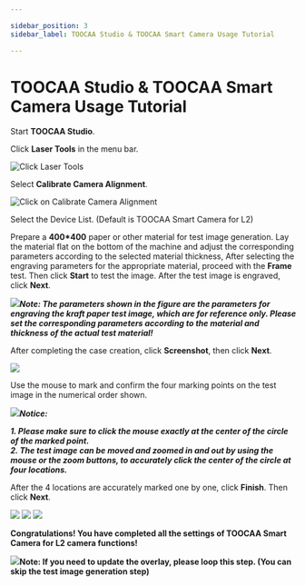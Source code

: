 ```yaml
---

sidebar_position: 3
sidebar_label: TOOCAA Studio & TOOCAA Smart Camera Usage Tutorial

---
```

# TOOCAA Studio & TOOCAA Smart Camera Usage Tutorial
Start **TOOCAA Studio**.

Click **Laser Tools** in the menu bar.

![Click Laser Tools](http://wiki-toocaa.oss-cn-hongkong.aliyuncs.com/TOOCAA%20Studio/%E6%91%84%E5%83%8F%E5%A4%B4/%E6%97%8B%E8%BD%AC%E9%85%8D%E4%BB%B61.png)

Select **Calibrate Camera Alignment**.

![Click on Calibrate Camera Alignment](http://wiki-toocaa.oss-cn-hongkong.aliyuncs.com/TOOCAA%20Studio/%E6%91%84%E5%83%8F%E5%A4%B4/%E9%80%89%E6%8B%A9%E6%91%84%E5%83%8F%E5%A4%B4.png)

Select the Device List. (Default is TOOCAA Smart Camera for L2)

Prepare a **400*400** paper or other material for test image generation. Lay the material flat on the bottom of the machine and adjust the corresponding parameters according to the selected material thickness, After selecting the engraving parameters for the appropriate material, proceed with the **Frame** test. Then click **Start** to test the image. After the test image is engraved, click **Next**.

![](http://wiki-toocaa.oss-cn-hongkong.aliyuncs.com/tips.png)_**Note: The parameters shown in the figure are the parameters for engraving the kraft paper test image, which are for reference only. Please set the corresponding parameters according to the material and thickness of the actual test material!**_

After completing the case creation, click **Screenshot**, then click **Next**.

![](http://wiki-toocaa.oss-cn-hongkong.aliyuncs.com/TOOCAA%20Studio/%E6%91%84%E5%83%8F%E5%A4%B4/%E9%80%89%E6%8B%A9TOOCAA.png)

Use the mouse to mark and confirm the four marking points on the test image in the numerical order shown.

![](http://wiki-toocaa.oss-cn-hongkong.aliyuncs.com/tips.png)_**Notice:**_

_**1. Please make sure to click the mouse exactly at the center of the circle of the marked point.**_ <br/>
_**2. The test image can be moved and zoomed in and out by using the mouse or the zoom buttons, to accurately click the center of the circle at four locations.**_

After the 4 locations are accurately marked one by one, click **Finish**. Then click **Next**.

![](http://wiki-toocaa.oss-cn-hongkong.aliyuncs.com/TOOCAA%20Studio/%E6%91%84%E5%83%8F%E5%A4%B4/%E5%9B%9B%E7%82%B9%E6%89%93%E6%A0%87.png)
![](http://wiki-toocaa.oss-cn-hongkong.aliyuncs.com/TOOCAA%20Studio/%E6%91%84%E5%83%8F%E5%A4%B4/%E6%94%BE%E5%A4%A7%E5%9B%BE%E7%89%87.png)
![](http://wiki-toocaa.oss-cn-hongkong.aliyuncs.com/TOOCAA%20Studio/%E6%91%84%E5%83%8F%E5%A4%B4/%E5%AE%8C%E6%88%90.png)

**Congratulations! You have completed all the settings of TOOCAA Smart Camera for L2 camera functions!**

![](http://wiki-toocaa.oss-cn-hongkong.aliyuncs.com/tips.png)**Note: If you need to update the overlay, please loop this step. (You can skip the test image generation step)**
